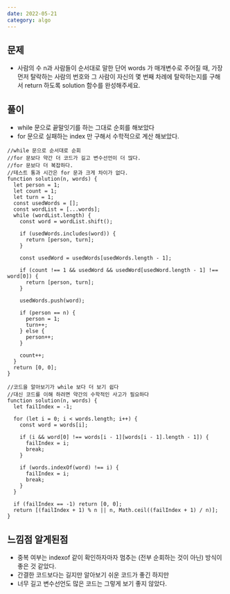 ```yaml
---
date: 2022-05-21
category: algo
---
```


## 문제

- 사람의 수 n과 사람들이 순서대로 말한 단어 words 가 매개변수로 주어질 때, 가장 먼저 탈락하는 사람의 번호와 그 사람이 자신의 몇 번째 차례에 탈락하는지를 구해서 return 하도록 solution 함수를 완성해주세요.

## 풀이

- while 문으로 끝말잇기를 하는 그대로 순회를 해보았다
- for 문으로 실패하는 index 만 구해서 수학적으로 계산 해보았다.

```
//while 문으로 순서대로 순회
//for 문보다 약간 더 코드가 길고 변수선언이 더 많다.
//for 문보다 더 복잡하다.
//테스트 통과 시간은 for 문과 크게 차이가 없다.
function solution(n, words) {
  let person = 1;
  let count = 1;
  let turn = 1;
  const usedWords = [];
  const wordList = [...words];
  while (wordList.length) {
    const word = wordList.shift();

    if (usedWords.includes(word)) {
      return [person, turn];
    }

    const usedWord = usedWords[usedWords.length - 1];

    if (count !== 1 && usedWord && usedWord[usedWord.length - 1] !== word[0]) {
      return [person, turn];
    }

    usedWords.push(word);

    if (person == n) {
      person = 1;
      turn++;
    } else {
      person++;
    }

    count++;
  }
  return [0, 0];
}
```

```
//코드을 알아보기가 while 보다 더 보기 쉽다
//대신 코드를 이해 하려면 약간의 수학적인 사고가 필요하다
function solution(n, words) {
  let failIndex = -1;

  for (let i = 0; i < words.length; i++) {
    const word = words[i];

    if (i && word[0] !== words[i - 1][words[i - 1].length - 1]) {
      failIndex = i;
      break;
    }

    if (words.indexOf(word) !== i) {
      failIndex = i;
      break;
    }
  }

  if (failIndex == -1) return [0, 0];
  return [(failIndex + 1) % n || n, Math.ceil((failIndex + 1) / n)];
}

```

## 느낌점 알게된점

- 중복 여부는 indexof 같이 확인하자마자 멈추는 (전부 순회하는 것이 아닌) 방식이 좋은 것 같았다.
- 간결한 코드보다는 길지만 알아보기 쉬운 코드가 좋긴 하지만
- 너무 길고 변수선언도 많은 코드는 그렇게 보기 좋지 않았다.
